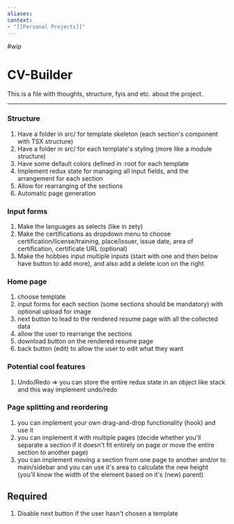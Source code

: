 ```yaml
---
aliases:
context:
- "[[Personal Projects]]"
---
```


#wip

# CV-Builder

This is a file with thoughts, structure, fyis and etc. about the project.

---

### Structure

1. Have a folder in src/ for template skeleton (each section's component with TSX structure)
2. Have a folder in src/ for each template's styling (more like a module structure)
3. Have some default colors defined in :root for each template
4. Implement redux state for managing all input fields, and the arrangement for each section
5. Allow for rearranging of the sections
6. Automatic page generation

### Input forms

1. Make the languages as selects (like in zety)
2. Make the certifications as dropdown menu to choose certification/license/training, place/issuer, issue date, area of certification, certificate URL (optional)
3. Make the hobbies input multiple inputs (start with one and then below have button to add more), and also add a delete icon on the right

### Home page

1. choose template
2. input forms for each section (some sections should be mandatory) with optional upload for image
3. next button to lead to the rendered resume page with all the collected data
4. allow the user to rearrange the sections
5. download button on the rendered resume page
6. back button (edit) to allow the user to edit what they want

### Potential cool features
1. Undo/Redo => you can store the entire redux state in an object like stack and this way implement undo/redo

### Page splitting and reordering
1. you can implement your own drag-and-drop functionality (hook) and use it
2. you can implement it with multiple pages (decide whether you'll separate a section if it doesn't fit entirely on page or move the entire section to another page)
3. you can implement moving a section from one page to another and/or to main/sidebar and you can use it's area to calculate the new height (you'll know the width of the element based on it's (new) parent)


## Required
1. Disable next button if the user hasn't chosen a template
